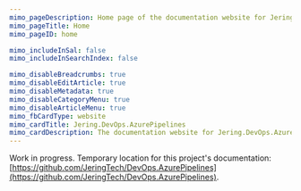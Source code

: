 ```yaml
---
mimo_pageDescription: Home page of the documentation website for Jering.DevOps.AzurePipelines.
mimo_pageTitle: Home
mimo_pageID: home

mimo_includeInSal: false
mimo_includeInSearchIndex: false

mimo_disableBreadcrumbs: true
mimo_disableEditArticle: true
mimo_disableMetadata: true
mimo_disableCategoryMenu: true
mimo_disableArticleMenu: true
mimo_fbCardType: website
mimo_cardTitle: Jering.DevOps.AzurePipelines
mimo_cardDescription: The documentation website for Jering.DevOps.AzurePipelines.
---
```


Work in progress. Temporary location for this project's documentation: [https://github.com/JeringTech/DevOps.AzurePipelines](https://github.com/JeringTech/DevOps.AzurePipelines).